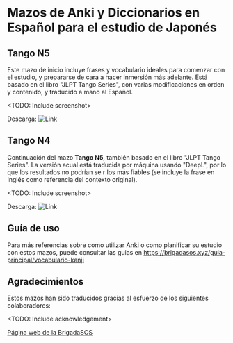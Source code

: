 # Mazos de Anki y Diccionarios en Español para el estudio de Japonés

## Tango N5

Este mazo de inicio incluye frases y vocabulario ideales para comenzar con el estudio, y prepararse de cara a hacer inmersión más adelante. Está basado en el libro "JLPT Tango Series", con varias modificaciones en orden y contenido, y traducido a mano al Español.

<TODO: Include screenshot>

Descarga: ![Link](https://github.com/BrigadaSOS/decks-dictionaries/releases/latest/download/BrigadaSOS.Tango.N5.apkg)

## Tango N4

Continuación del mazo **Tango N5**, también basado en el libro "JLPT Tango Series". La versión acual está traducida por máquina usando "DeepL", por lo que los resultados no podrían se r los más fiables (se incluye la frase en Inglés como referencia del contexto original).

<TODO: Include screenshot>

Descarga: ![Link](https://github.com/BrigadaSOS/decks-dictionaries/releases/latest/download/BrigadaSOS.Tango.N4.apkg)

## Guía de uso

Para más referencias sobre como utilizar Anki o como planificar su estudio con estos mazos, puede consultar las guias en https://brigadasos.xyz/guia-principal/vocabulario-kanji

## Agradecimientos

Estos mazos han sido traducidos gracias al esfuerzo de los siguientes colaboradores:

<TODO: Include acknowledgement>

[Página web de la BrigadaSOS](brigadasos.xyz)
